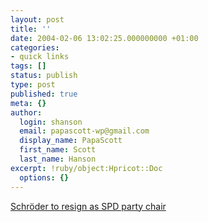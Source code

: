 ```yaml
---
layout: post
title: ''
date: 2004-02-06 13:02:25.000000000 +01:00
categories:
- quick links
tags: []
status: publish
type: post
published: true
meta: {}
author:
  login: shanson
  email: papascott-wp@gmail.com
  display_name: PapaScott
  first_name: Scott
  last_name: Hanson
excerpt: !ruby/object:Hpricot::Doc
  options: {}
---
```

<p><a title="Muntefering to take over, Scholz out as General Secretary" href="http://www.netzeitung.de/deutschland/272163.html">Schröder to resign as SPD party chair</a></p>
